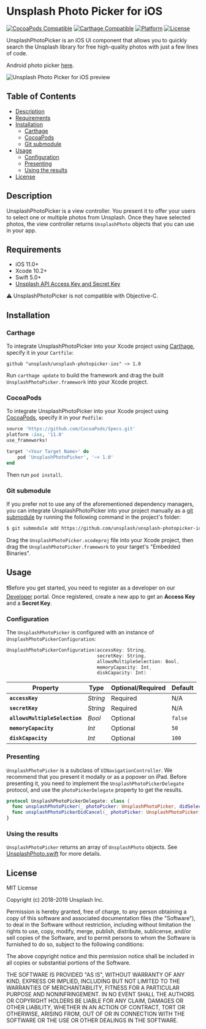 # Unsplash Photo Picker for iOS

[![CocoaPods Compatible](https://img.shields.io/cocoapods/v/UnsplashPhotoPicker.svg?style=flat-square)](https://cocoapods.org/pods/UnsplashPhotoPicker)
[![Carthage Compatible](https://img.shields.io/badge/Carthage-compatible-4BC51D.svg?style=flat-square)](https://github.com/Carthage/Carthage)
[![Platform](https://img.shields.io/cocoapods/p/UnsplashPhotoPicker.svg?style=flat-square)](https://alamofire.github.io/Alamofire)
[![License](https://img.shields.io/github/license/unsplash/unsplash-photopicker-ios.svg?style=flat-square)](https://github.com/unsplash/unsplash-photopicker-ios)

UnsplashPhotoPicker is an iOS UI component that allows you to quickly search the Unsplash library for free high-quality photos with just a few lines of code.

Android photo picker [here](https://github.com/unsplash/unsplash-photopicker-android).

![Unsplash Photo Picker for iOS preview](https://i.imgur.com/BtpxvAP.png "Unsplash Photo Picker for iOS")

## Table of Contents

- [Description](#description)
- [Requirements](#requirements)
- [Installation](#installation)
  - [Carthage](#carthage)
  - [CocoaPods](#cocoapods)
  - [Git submodule](#git-submodule)
- [Usage](#usage)
  - [Configuration](#configuration)
  - [Presenting](#presenting)
  - [Using the results](#using-the-results)
- [License](#license)

## Description

UnsplashPhotoPicker is a view controller. You present it to offer your users to select one or multiple photos from Unsplash. Once they have selected photos, the view controller returns `UnsplashPhoto` objects that you can use in your app.

## Requirements

- iOS 11.0+
- Xcode 10.2+
- Swift 5.0+
- [Unsplash API Access Key and Secret Key](https://unsplash.com/documentation#registering-your-application)

⚠️ UnsplashPhotoPicker is not compatible with Objective-C.

## Installation

### Carthage

To integrate UnsplashPhotoPicker into your Xcode project using [Carthage](https://github.com/Carthage/Carthage), specify it in your `Cartfile`:

```ogdl
github "unsplash/unsplash-photopicker-ios" ~> 1.0
```

Run `carthage update` to build the framework and drag the built `UnsplashPhotoPicker.framework` into your Xcode project.

### CocoaPods

To integrate UnsplashPhotoPicker into your Xcode project using [CocoaPods](https://cocoapods.org), specify it in your `Podfile`:

```ruby
source 'https://github.com/CocoaPods/Specs.git'
platform :ios, '11.0'
use_frameworks!

target '<Your Target Name>' do
    pod 'UnsplashPhotoPicker', '~> 1.0'
end
```

Then run `pod install`.

### Git submodule

If you prefer not to use any of the aforementioned dependency managers, you can integrate UnsplashPhotoPicker into your project manually as a [git submodule](https://git-scm.com/docs/git-submodule) by running the following command in the project's folder:

  ```bash
  $ git submodule add https://github.com/unsplash/unsplash-photopicker-ios.git
  ```

Drag the `UnsplashPhotoPicker.xcodeproj` file into your Xcode project, then drag the `UnsplashPhotoPicker.framework` to your target's "Embedded Binaries".

## Usage

❗️Before you get started, you need to register as a developer on our [Developer](https://unsplash.com/developers) portal. Once registered, create a new app to get an **Access Key** and a **Secret Key**.

### Configuration

The `UnsplashPhotoPicker` is configured with an instance of `UnsplashPhotoPickerConfiguration`:

```swift
UnsplashPhotoPickerConfiguration(accessKey: String,
                                 secretKey: String,
                                 allowsMultipleSelection: Bool,
                                 memoryCapacity: Int,
                                 diskCapacity: Int)
```
| Property                      | Type     | Optional/Required | Default |
|-------------------------------|----------|-------------------|---------|
| **`accessKey`**               | _String_ | Required          | N/A     |
| **`secretKey`**               | _String_ | Required          | N/A     |
| **`allowsMultipleSelection`** | _Bool_   | Optional          | `false` |
| **`memoryCapacity`**          | _Int_    | Optional          | `50`    |
| **`diskCapacity`**            | _Int_    | Optional          | `100`   |

### Presenting

`UnsplashPhotoPicker` is a subclass of `UINavigationController`. We recommend that you present it modally or as a popover on iPad. Before presenting it, you need to implement the `UnsplashPhotoPickerDelegate` protocol, and use the `photoPickerDelegate` property to get the results.

```swift
protocol UnsplashPhotoPickerDelegate: class {
  func unsplashPhotoPicker(_ photoPicker: UnsplashPhotoPicker, didSelectPhotos photos: [UnsplashPhoto])
  func unsplashPhotoPickerDidCancel(_ photoPicker: UnsplashPhotoPicker)
}
```

### Using the results

`UnsplashPhotoPicker` returns an array of `UnsplashPhoto` objects. See [UnsplashPhoto.swift](UnsplashPhotoPicker/UnsplashPhotoPicker/Classes/Models/UnsplashPhoto.swift) for more details.

## License

MIT License

Copyright (c) 2018-2019 Unsplash Inc.

Permission is hereby granted, free of charge, to any person obtaining a copy of this software and associated documentation files (the "Software"), to deal in the Software without restriction, including without limitation the rights to use, copy, modify, merge, publish, distribute, sublicense, and/or sell copies of the Software, and to permit persons to whom the Software is furnished to do so, subject to the following conditions:

The above copyright notice and this permission notice shall be included in all copies or substantial portions of the Software.

THE SOFTWARE IS PROVIDED "AS IS", WITHOUT WARRANTY OF ANY KIND, EXPRESS OR IMPLIED, INCLUDING BUT NOT LIMITED TO THE WARRANTIES OF MERCHANTABILITY, FITNESS FOR A PARTICULAR PURPOSE AND NONINFRINGEMENT. IN NO EVENT SHALL THE AUTHORS OR COPYRIGHT HOLDERS BE LIABLE FOR ANY CLAIM, DAMAGES OR OTHER LIABILITY, WHETHER IN AN ACTION OF CONTRACT, TORT OR OTHERWISE, ARISING FROM, OUT OF OR IN CONNECTION WITH THE SOFTWARE OR THE USE OR OTHER DEALINGS IN THE SOFTWARE.
